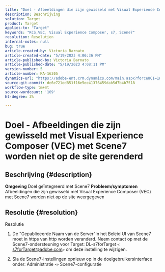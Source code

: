 ```yaml
---
title: "Doel - Afbeeldingen die zijn gewisseld met Visual Experience Composer (VEC) met Scene7 worden niet op de site gerenderd"
description: Beschrijving
solution: Target
product: Target
applies-to: "Target"
keywords: "KCS,VEC, Visual Experience Composer, s7, Scene7"
resolution: Resolution
internal-notes: null
bug: true
article-created-by: Victoria Barnato
article-created-date: "5/19/2023 4:06:36 PM"
article-published-by: Victoria Barnato
article-published-date: "5/19/2023 4:08:11 PM"
version-number: 5
article-number: KA-16305
dynamics-url: "https://adobe-ent.crm.dynamics.com/main.aspx?forceUCI=1&pagetype=entityrecord&etn=knowledgearticle&id=8bac3d1c-5ff6-ed11-8848-6045bd0065b6"
source-git-commit: de6e721ed851f16e5ee41376459dab5d7b4b7518
workflow-type: tm+mt
source-wordcount: '109'
ht-degree: 3%

---
```


# Doel - Afbeeldingen die zijn gewisseld met Visual Experience Composer (VEC) met Scene7 worden niet op de site gerenderd

## Beschrijving {#description}

<b>Omgeving</b>
Doel geïntegreerd met Scene7
<b>Probleem/symptomen</b>
Afbeeldingen die zijn gewisseld met Visual Experience Composer (VEC) met Scene7 worden niet op de site weergegeven


## Resolutie {#resolution}

Resolutie<br>
1. De &quot;Gepubliceerde Naam van de Server&quot;in het Beleid UI van Scene7 moet in https van http worden veranderd. Neem contact op met de Scene7-ondersteuning voor Target: DL-s7forTarget `<` [s7forTarget@adobe.com](mailto:s7forTarget@adobe.com)`>`  om deze instelling te wijzigen.

2. Sla de Scene7-instellingen opnieuw op in de doelgebruikersinterface onder: Administratie -`>`  Scene7-configuratie




